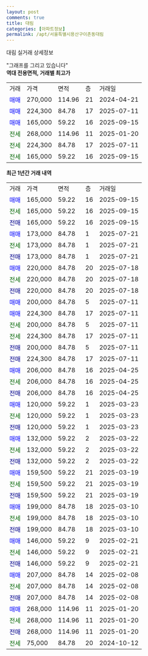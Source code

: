 ```yaml
---
layout: post
comments: true
title: 대림
categories: [아파트정보]
permalink: /apt/서울특별시용산구이촌동대림
---
```


대림 실거래 상세정보

<script type="text/javascript">
  google.charts.load('current', {'packages':['line', 'corechart']});
  google.charts.setOnLoadCallback(drawChart);

  function drawChart() {
    var data = new google.visualization.DataTable();
    data.addColumn('date', '거래일');
    data.addColumn('number', "매매");
    data.addColumn('number', "전세");
    data.addColumn('number', "전매");

    data.addRows([[new Date(Date.parse("2025-09-15")), 165000, null, null], [new Date(Date.parse("2025-09-15")), null, 165000, null], [new Date(Date.parse("2025-09-15")), null, null, 165000], [new Date(Date.parse("2025-07-21")), 173000, null, null], [new Date(Date.parse("2025-07-21")), null, 173000, null], [new Date(Date.parse("2025-07-21")), null, null, 173000], [new Date(Date.parse("2025-07-18")), 220000, null, null], [new Date(Date.parse("2025-07-18")), null, 220000, null], [new Date(Date.parse("2025-07-18")), null, null, 220000], [new Date(Date.parse("2025-07-11")), 200000, null, null], [new Date(Date.parse("2025-07-11")), 224300, null, null], [new Date(Date.parse("2025-07-11")), null, 200000, null], [new Date(Date.parse("2025-07-11")), null, 224300, null], [new Date(Date.parse("2025-07-11")), null, null, 200000], [new Date(Date.parse("2025-07-11")), null, null, 224300], [new Date(Date.parse("2025-04-25")), 206000, null, null], [new Date(Date.parse("2025-04-25")), null, 206000, null], [new Date(Date.parse("2025-04-25")), null, null, 206000], [new Date(Date.parse("2025-03-23")), 120000, null, null], [new Date(Date.parse("2025-03-23")), null, 120000, null], [new Date(Date.parse("2025-03-23")), null, null, 120000], [new Date(Date.parse("2025-03-22")), 132000, null, null], [new Date(Date.parse("2025-03-22")), null, 132000, null], [new Date(Date.parse("2025-03-22")), null, null, 132000], [new Date(Date.parse("2025-03-19")), 159500, null, null], [new Date(Date.parse("2025-03-19")), null, 159500, null], [new Date(Date.parse("2025-03-19")), null, null, 159500], [new Date(Date.parse("2025-03-10")), 199000, null, null], [new Date(Date.parse("2025-03-10")), null, 199000, null], [new Date(Date.parse("2025-03-10")), null, null, 199000], [new Date(Date.parse("2025-02-21")), 146000, null, null], [new Date(Date.parse("2025-02-21")), null, 146000, null], [new Date(Date.parse("2025-02-21")), null, null, 146000], [new Date(Date.parse("2025-02-08")), 207000, null, null], [new Date(Date.parse("2025-02-08")), null, 207000, null], [new Date(Date.parse("2025-02-08")), null, null, 207000], [new Date(Date.parse("2025-01-20")), 268000, null, null], [new Date(Date.parse("2025-01-20")), null, 268000, null], [new Date(Date.parse("2025-01-20")), null, null, 268000], [new Date(Date.parse("2024-10-12")), null, 75000, null]]);

    var options = {
      hAxis: {
        format: 'yyyy/MM/dd'
      },    
      lineWidth: 0,
      pointsVisible: true,    
      title: '최근 1년간 유형별 실거래가 분포',
      legend: { position: 'bottom' }
    };

    var formatter = new google.visualization.NumberFormat({pattern:'###,###'} );
    formatter.format(data, 1);
    formatter.format(data, 2);
    
    setTimeout(function() {
        var chart = new google.visualization.LineChart(document.getElementById('columnchart_material'));
        chart.draw(data, (options));
        document.getElementById('loading').style.display = 'none';
    }, 200);
  }
</script>


<div id="loading" style="z-index:20; display: block; margin-left: 0px">"그래프를 그리고 있습니다"</div>
<div id="columnchart_material" style="width: 95%; margin-left: 0px; display: block"></div>
<!-- contents start -->
<b>역대 전용면적, 거래별 최고가</b>
<table class="sortable">
    <tr>
      <td>거래</td>
      <td>가격</td>
      <td>면적</td>
      <td>층</td>
      <td>거래일</td>
    </tr>
        <tr>
          <td><a style="color: blue">매매</a></td>
          <td>270,000</td>
          <td>114.96</td>
          <td>21</td>
          <td>2024-04-21</td>
        </tr>            <tr>
          <td><a style="color: blue">매매</a></td>
          <td>224,300</td>
          <td>84.78</td>
          <td>17</td>
          <td>2025-07-11</td>
        </tr>            <tr>
          <td><a style="color: blue">매매</a></td>
          <td>165,000</td>
          <td>59.22</td>
          <td>16</td>
          <td>2025-09-15</td>
        </tr>        
        <tr>
              <td><a style="color: darkgreen">전세</a></td>
              <td>268,000</td>
              <td>114.96</td>
              <td>11</td>
              <td>2025-01-20</td>
            </tr>            <tr>
              <td><a style="color: darkgreen">전세</a></td>
              <td>224,300</td>
              <td>84.78</td>
              <td>17</td>
              <td>2025-07-11</td>
            </tr>            <tr>
              <td><a style="color: darkgreen">전세</a></td>
              <td>165,000</td>
              <td>59.22</td>
              <td>16</td>
              <td>2025-09-15</td>
            </tr>        
    
</table>

<b>최근 1년간 거래 내역</b>

<table class="sortable">
    <tr>
      <td>거래</td>
      <td>가격</td>
      <td>면적</td>
      <td>층</td>
      <td>거래일</td>
    </tr>
    <tr>
      <td><a style="color: blue">매매</a></td>
      <td>165,000</td>
      <td>59.22</td>
      <td>16</td>
      <td>2025-09-15</td>
    </tr>          <tr>
      <td><a style="color: darkgreen">전세</a></td>
      <td>165,000</td>
      <td>59.22</td>
      <td>16</td>
      <td>2025-09-15</td>
    </tr>          <tr>
      <td><a style="color: darkblue">전매</a></td>
      <td>165,000</td>
      <td>59.22</td>
      <td>16</td>
      <td>2025-09-15</td>
    </tr>          <tr>
      <td><a style="color: blue">매매</a></td>
      <td>173,000</td>
      <td>84.78</td>
      <td>1</td>
      <td>2025-07-21</td>
    </tr>          <tr>
      <td><a style="color: darkgreen">전세</a></td>
      <td>173,000</td>
      <td>84.78</td>
      <td>1</td>
      <td>2025-07-21</td>
    </tr>          <tr>
      <td><a style="color: darkblue">전매</a></td>
      <td>173,000</td>
      <td>84.78</td>
      <td>1</td>
      <td>2025-07-21</td>
    </tr>          <tr>
      <td><a style="color: blue">매매</a></td>
      <td>220,000</td>
      <td>84.78</td>
      <td>20</td>
      <td>2025-07-18</td>
    </tr>          <tr>
      <td><a style="color: darkgreen">전세</a></td>
      <td>220,000</td>
      <td>84.78</td>
      <td>20</td>
      <td>2025-07-18</td>
    </tr>          <tr>
      <td><a style="color: darkblue">전매</a></td>
      <td>220,000</td>
      <td>84.78</td>
      <td>20</td>
      <td>2025-07-18</td>
    </tr>          <tr>
      <td><a style="color: blue">매매</a></td>
      <td>200,000</td>
      <td>84.78</td>
      <td>5</td>
      <td>2025-07-11</td>
    </tr>          <tr>
      <td><a style="color: blue">매매</a></td>
      <td>224,300</td>
      <td>84.78</td>
      <td>17</td>
      <td>2025-07-11</td>
    </tr>          <tr>
      <td><a style="color: darkgreen">전세</a></td>
      <td>200,000</td>
      <td>84.78</td>
      <td>5</td>
      <td>2025-07-11</td>
    </tr>          <tr>
      <td><a style="color: darkgreen">전세</a></td>
      <td>224,300</td>
      <td>84.78</td>
      <td>17</td>
      <td>2025-07-11</td>
    </tr>          <tr>
      <td><a style="color: darkblue">전매</a></td>
      <td>200,000</td>
      <td>84.78</td>
      <td>5</td>
      <td>2025-07-11</td>
    </tr>          <tr>
      <td><a style="color: darkblue">전매</a></td>
      <td>224,300</td>
      <td>84.78</td>
      <td>17</td>
      <td>2025-07-11</td>
    </tr>          <tr>
      <td><a style="color: blue">매매</a></td>
      <td>206,000</td>
      <td>84.78</td>
      <td>16</td>
      <td>2025-04-25</td>
    </tr>          <tr>
      <td><a style="color: darkgreen">전세</a></td>
      <td>206,000</td>
      <td>84.78</td>
      <td>16</td>
      <td>2025-04-25</td>
    </tr>          <tr>
      <td><a style="color: darkblue">전매</a></td>
      <td>206,000</td>
      <td>84.78</td>
      <td>16</td>
      <td>2025-04-25</td>
    </tr>          <tr>
      <td><a style="color: blue">매매</a></td>
      <td>120,000</td>
      <td>59.22</td>
      <td>1</td>
      <td>2025-03-23</td>
    </tr>          <tr>
      <td><a style="color: darkgreen">전세</a></td>
      <td>120,000</td>
      <td>59.22</td>
      <td>1</td>
      <td>2025-03-23</td>
    </tr>          <tr>
      <td><a style="color: darkblue">전매</a></td>
      <td>120,000</td>
      <td>59.22</td>
      <td>1</td>
      <td>2025-03-23</td>
    </tr>          <tr>
      <td><a style="color: blue">매매</a></td>
      <td>132,000</td>
      <td>59.22</td>
      <td>2</td>
      <td>2025-03-22</td>
    </tr>          <tr>
      <td><a style="color: darkgreen">전세</a></td>
      <td>132,000</td>
      <td>59.22</td>
      <td>2</td>
      <td>2025-03-22</td>
    </tr>          <tr>
      <td><a style="color: darkblue">전매</a></td>
      <td>132,000</td>
      <td>59.22</td>
      <td>2</td>
      <td>2025-03-22</td>
    </tr>          <tr>
      <td><a style="color: blue">매매</a></td>
      <td>159,500</td>
      <td>59.22</td>
      <td>21</td>
      <td>2025-03-19</td>
    </tr>          <tr>
      <td><a style="color: darkgreen">전세</a></td>
      <td>159,500</td>
      <td>59.22</td>
      <td>21</td>
      <td>2025-03-19</td>
    </tr>          <tr>
      <td><a style="color: darkblue">전매</a></td>
      <td>159,500</td>
      <td>59.22</td>
      <td>21</td>
      <td>2025-03-19</td>
    </tr>          <tr>
      <td><a style="color: blue">매매</a></td>
      <td>199,000</td>
      <td>84.78</td>
      <td>18</td>
      <td>2025-03-10</td>
    </tr>          <tr>
      <td><a style="color: darkgreen">전세</a></td>
      <td>199,000</td>
      <td>84.78</td>
      <td>18</td>
      <td>2025-03-10</td>
    </tr>          <tr>
      <td><a style="color: darkblue">전매</a></td>
      <td>199,000</td>
      <td>84.78</td>
      <td>18</td>
      <td>2025-03-10</td>
    </tr>          <tr>
      <td><a style="color: blue">매매</a></td>
      <td>146,000</td>
      <td>59.22</td>
      <td>9</td>
      <td>2025-02-21</td>
    </tr>          <tr>
      <td><a style="color: darkgreen">전세</a></td>
      <td>146,000</td>
      <td>59.22</td>
      <td>9</td>
      <td>2025-02-21</td>
    </tr>          <tr>
      <td><a style="color: darkblue">전매</a></td>
      <td>146,000</td>
      <td>59.22</td>
      <td>9</td>
      <td>2025-02-21</td>
    </tr>          <tr>
      <td><a style="color: blue">매매</a></td>
      <td>207,000</td>
      <td>84.78</td>
      <td>14</td>
      <td>2025-02-08</td>
    </tr>          <tr>
      <td><a style="color: darkgreen">전세</a></td>
      <td>207,000</td>
      <td>84.78</td>
      <td>14</td>
      <td>2025-02-08</td>
    </tr>          <tr>
      <td><a style="color: darkblue">전매</a></td>
      <td>207,000</td>
      <td>84.78</td>
      <td>14</td>
      <td>2025-02-08</td>
    </tr>          <tr>
      <td><a style="color: blue">매매</a></td>
      <td>268,000</td>
      <td>114.96</td>
      <td>11</td>
      <td>2025-01-20</td>
    </tr>          <tr>
      <td><a style="color: darkgreen">전세</a></td>
      <td>268,000</td>
      <td>114.96</td>
      <td>11</td>
      <td>2025-01-20</td>
    </tr>          <tr>
      <td><a style="color: darkblue">전매</a></td>
      <td>268,000</td>
      <td>114.96</td>
      <td>11</td>
      <td>2025-01-20</td>
    </tr>          <tr>
      <td><a style="color: darkgreen">전세</a></td>
      <td>75,000</td>
      <td>84.78</td>
      <td>20</td>
      <td>2024-10-12</td>
    </tr>      </table>
<!-- contents end -->    

